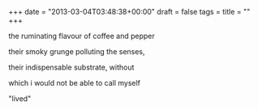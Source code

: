 +++
date = "2013-03-04T03:48:38+00:00"
draft = false
tags = 
title = ""
+++
<p>the ruminating flavour of coffee and pepper</p>
<p>their smoky&nbsp;grunge polluting the senses,</p>
<p>their&nbsp;indispensable substrate, without</p>
<p>which i would not be able to call myself</p>
<p>"lived"&nbsp;</p>
